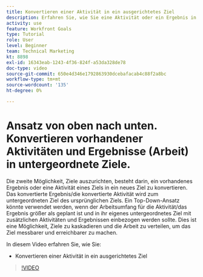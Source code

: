 ```yaml
---
title: Konvertieren einer Aktivität in ein ausgerichtetes Ziel
description: Erfahren Sie, wie Sie eine Aktivität oder ein Ergebnis in ein abgestimmtes Ziel in [!DNL Goals] konvertieren.
activity: use
feature: Workfront Goals
type: Tutorial
role: User
level: Beginner
team: Technical Marketing
kt: 8898
exl-id: 16343eab-1243-4f36-824f-a53da328de78
doc-type: video
source-git-commit: 650e4d346e1792863930dcebafacab4c88f2a8bc
workflow-type: tm+mt
source-wordcount: '135'
ht-degree: 0%

---
```


# Ansatz von oben nach unten. Konvertieren vorhandener Aktivitäten und Ergebnisse (Arbeit) in untergeordnete Ziele.

Die zweite Möglichkeit, Ziele auszurichten, besteht darin, ein vorhandenes Ergebnis oder eine Aktivität eines Ziels in ein neues Ziel zu konvertieren. Das konvertierte Ergebnis/die konvertierte Aktivität wird zum untergeordneten Ziel des ursprünglichen Ziels. Ein Top-Down-Ansatz könnte verwendet werden, wenn der Arbeitsumfang für die Aktivität/das Ergebnis größer als geplant ist und in ihr eigenes untergeordnetes Ziel mit zusätzlichen Aktivitäten und Ergebnissen einbezogen werden sollte. Dies ist eine Möglichkeit, Ziele zu kaskadieren und die Arbeit zu verteilen, um das Ziel messbarer und erreichbarer zu machen.

In diesem Video erfahren Sie, wie Sie:

* Konvertieren einer Aktivität in ein ausgerichtetes Ziel

>[!VIDEO](https://video.tv.adobe.com/v/335192/?quality=12&learn=on)
